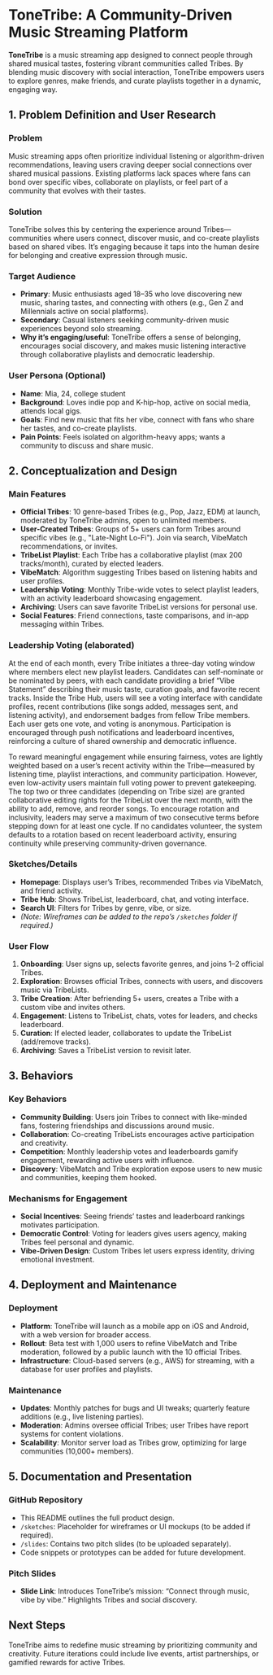 # ToneTribe: A Community-Driven Music Streaming Platform

**ToneTribe** is a music streaming app designed to connect people through shared musical tastes, fostering vibrant communities called Tribes. By blending music discovery with social interaction, ToneTribe empowers users to explore genres, make friends, and curate playlists together in a dynamic, engaging way.

## 1. Problem Definition and User Research

### Problem
Music streaming apps often prioritize individual listening or algorithm-driven recommendations, leaving users craving deeper social connections over shared musical passions. Existing platforms lack spaces where fans can bond over specific vibes, collaborate on playlists, or feel part of a community that evolves with their tastes.

### Solution
ToneTribe solves this by centering the experience around Tribes—communities where users connect, discover music, and co-create playlists based on shared vibes. It’s engaging because it taps into the human desire for belonging and creative expression through music.

### Target Audience
- **Primary**: Music enthusiasts aged 18–35 who love discovering new music, sharing tastes, and connecting with others (e.g., Gen Z and Millennials active on social platforms).
- **Secondary**: Casual listeners seeking community-driven music experiences beyond solo streaming.
- **Why it’s engaging/useful**: ToneTribe offers a sense of belonging, encourages social discovery, and makes music listening interactive through collaborative playlists and democratic leadership.

### User Persona (Optional)
- **Name**: Mia, 24, college student
- **Background**: Loves indie pop and K-hip-hop, active on social media, attends local gigs.
- **Goals**: Find new music that fits her vibe, connect with fans who share her tastes, and co-create playlists.
- **Pain Points**: Feels isolated on algorithm-heavy apps; wants a community to discuss and share music.

## 2. Conceptualization and Design

### Main Features
- **Official Tribes**: 10 genre-based Tribes (e.g., Pop, Jazz, EDM) at launch, moderated by ToneTribe admins, open to unlimited members.
- **User-Created Tribes**: Groups of 5+ users can form Tribes around specific vibes (e.g., "Late-Night Lo-Fi"). Join via search, VibeMatch recommendations, or invites.
- **TribeList Playlist**: Each Tribe has a collaborative playlist (max 200 tracks/month), curated by elected leaders.
- **VibeMatch**: Algorithm suggesting Tribes based on listening habits and user profiles.
- **Leadership Voting**: Monthly Tribe-wide votes to select playlist leaders, with an activity leaderboard showcasing engagement.
- **Archiving**: Users can save favorite TribeList versions for personal use.
- **Social Features**: Friend connections, taste comparisons, and in-app messaging within Tribes.

### Leadership Voting (elaborated)
At the end of each month, every Tribe initiates a three-day voting window where members elect new playlist leaders. Candidates can self-nominate or be nominated by peers, with each candidate providing a brief “Vibe Statement” describing their music taste, curation goals, and favorite recent tracks. Inside the Tribe Hub, users will see a voting interface with candidate profiles, recent contributions (like songs added, messages sent, and listening activity), and endorsement badges from fellow Tribe members. Each user gets one vote, and voting is anonymous. Participation is encouraged through push notifications and leaderboard incentives, reinforcing a culture of shared ownership and democratic influence.

To reward meaningful engagement while ensuring fairness, votes are lightly weighted based on a user’s recent activity within the Tribe—measured by listening time, playlist interactions, and community participation. However, even low-activity users maintain full voting power to prevent gatekeeping. The top two or three candidates (depending on Tribe size) are granted collaborative editing rights for the TribeList over the next month, with the ability to add, remove, and reorder songs. To encourage rotation and inclusivity, leaders may serve a maximum of two consecutive terms before stepping down for at least one cycle. If no candidates volunteer, the system defaults to a rotation based on recent leaderboard activity, ensuring continuity while preserving community-driven governance.

### Sketches/Details
- **Homepage**: Displays user’s Tribes, recommended Tribes via VibeMatch, and friend activity.
- **Tribe Hub**: Shows TribeList, leaderboard, chat, and voting interface.
- **Search UI**: Filters for Tribes by genre, vibe, or size.
- *(Note: Wireframes can be added to the repo’s `/sketches` folder if required.)*

### User Flow
1. **Onboarding**: User signs up, selects favorite genres, and joins 1–2 official Tribes.
2. **Exploration**: Browses official Tribes, connects with users, and discovers music via TribeLists.
3. **Tribe Creation**: After befriending 5+ users, creates a Tribe with a custom vibe and invites others.
4. **Engagement**: Listens to TribeList, chats, votes for leaders, and checks leaderboard.
5. **Curation**: If elected leader, collaborates to update the TribeList (add/remove tracks).
6. **Archiving**: Saves a TribeList version to revisit later.

## 3. Behaviors

### Key Behaviors
- **Community Building**: Users join Tribes to connect with like-minded fans, fostering friendships and discussions around music.
- **Collaboration**: Co-creating TribeLists encourages active participation and creativity.
- **Competition**: Monthly leadership votes and leaderboards gamify engagement, rewarding active users with influence.
- **Discovery**: VibeMatch and Tribe exploration expose users to new music and communities, keeping them hooked.

### Mechanisms for Engagement
- **Social Incentives**: Seeing friends’ tastes and leaderboard rankings motivates participation.
- **Democratic Control**: Voting for leaders gives users agency, making Tribes feel personal and dynamic.
- **Vibe-Driven Design**: Custom Tribes let users express identity, driving emotional investment.

## 4. Deployment and Maintenance 

### Deployment
- **Platform**: ToneTribe will launch as a mobile app on iOS and Android, with a web version for broader access.
- **Rollout**: Beta test with 1,000 users to refine VibeMatch and Tribe moderation, followed by a public launch with the 10 official Tribes.
- **Infrastructure**: Cloud-based servers (e.g., AWS) for streaming, with a database for user profiles and playlists.

### Maintenance
- **Updates**: Monthly patches for bugs and UI tweaks; quarterly feature additions (e.g., live listening parties).
- **Moderation**: Admins oversee official Tribes; user Tribes have report systems for content violations.
- **Scalability**: Monitor server load as Tribes grow, optimizing for large communities (10,000+ members).

## 5. Documentation and Presentation

### GitHub Repository
- This README outlines the full product design.
- `/sketches`: Placeholder for wireframes or UI mockups (to be added if required).
- `/slides`: Contains two pitch slides (to be uploaded separately).
- Code snippets or prototypes can be added for future development.

### Pitch Slides
- **Slide Link**: Introduces ToneTribe’s mission: “Connect through music, vibe by vibe.” Highlights Tribes and social discovery.

## Next Steps
ToneTribe aims to redefine music streaming by prioritizing community and creativity. Future iterations could include live events, artist partnerships, or gamified rewards for active Tribes.